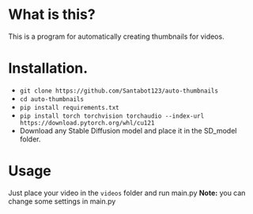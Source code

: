 # What is this?
This is a program for automatically creating thumbnails for videos.

# Installation.

- ```git clone https://github.com/Santabot123/auto-thumbnails```
- ```cd auto-thumbnails```
- ```pip install requirements.txt```
- ```pip install torch torchvision torchaudio --index-url https://download.pytorch.org/whl/cu121```
- Download any Stable Diffusion model and place it in the SD_model folder.

# Usage
Just place your video in the ```videos``` folder and run main.py
**Note:** you can change some settings in main.py



